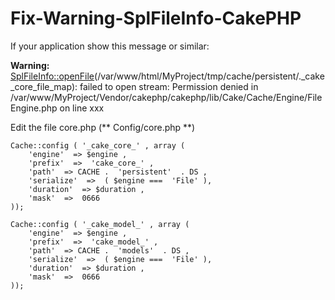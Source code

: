 Fix-Warning-SplFileInfo-CakePHP
===============================

If your application show this message or similar:

**Warning:** [SplFileInfo::openFile]()(/var/www/html/MyProject/tmp/cache/persistent/._cake_core_file_map): failed to open stream: Permission denied in /var/www/MyProject/Vendor/cakephp/cakephp/lib/Cake/Cache/Engine/FileEngine.php on line xxx


Edit the file core.php (** Config/core.php **)

```
Cache::config ( '_cake_core_' , array ( 
    'engine'  => $engine , 
    'prefix'  =>  'cake_core_' , 
    'path'  => CACHE .  'persistent'  . DS , 
    'serialize'  =>  ( $engine ===  'File' ), 
    'duration'  => $duration , 
    'mask'  =>  0666 
));

Cache::config ( '_cake_model_' , array ( 
    'engine'  => $engine , 
    'prefix'  =>  'cake_model_' , 
    'path'  => CACHE .  'models'  . DS , 
    'serialize'  =>  ( $engine ===  'File' ), 
    'duration'  => $duration , 
    'mask'  =>  0666 
));

```


